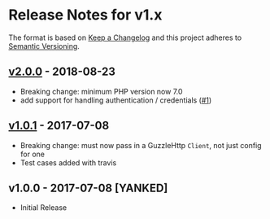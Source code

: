 # Release Notes for v1.x

The format is based on [Keep a Changelog](http://keepachangelog.com/en/1.0.0/)
and this project adheres to [Semantic Versioning](http://semver.org/spec/v2.0.0.html).

## [v2.0.0] - 2018-08-23

* Breaking change: minimum PHP version now 7.0
* add support for handling authentication / credentials ([#1](https://github.com/lukewaite/ringphp-guzzle-handler/pull/1))

## [v1.0.1] - 2017-07-08

* Breaking change: must now pass in a GuzzleHttp `Client`, not just config for one
* Test cases added with travis

## v1.0.0 - 2017-07-08 [YANKED]

* Initial Release

[Unreleased]: https://github.com/lukewaite/ringphp-guzzle-handler/compare/v2.0.0...HEAD
[v2.0.0]: https://github.com/lukewaite/ringphp-guzzle-handler/compare/v1.0.1...v2.0.0
[v1.0.1]: https://github.com/lukewaite/ringphp-guzzle-handler/compare/v1.0.0...v1.0.1
